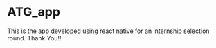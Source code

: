 # ATG_app
This is the app developed using react native for an internship selection round. Thank You!!
